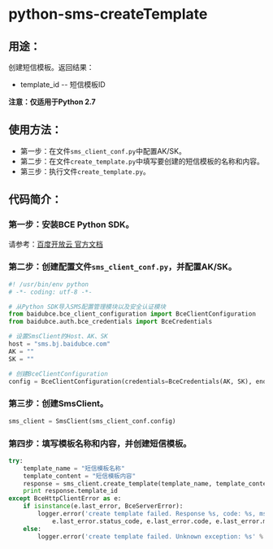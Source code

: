 # python-sms-createTemplate

## 用途：

创建短信模板。返回结果：

* template_id -- 短信模板ID

**注意：仅适用于Python 2.7**

## 使用方法：

* 第一步：在文件`sms_client_conf.py`中配置AK/SK。
* 第二步：在文件`create_template.py`中填写要创建的短信模板的名称和内容。
* 第三步：执行文件`create_template.py`。

## 代码简介：

### 第一步：安装BCE Python SDK。

请参考：[百度开放云 官方文档](https://bce.baidu.com/doc/SMS/Python-SDK.html#.E5.AE.89.E8.A3.85SDK.E5.B7.A5.E5.85.B7.E5.8C.85)

### 第二步：创建配置文件`sms_client_conf.py`，并配置AK/SK。

```python
#! /usr/bin/env python
# -*- coding: utf-8 -*-

# 从Python SDK导入SMS配置管理模块以及安全认证模块
from baidubce.bce_client_configuration import BceClientConfiguration
from baidubce.auth.bce_credentials import BceCredentials

# 设置SmsClient的Host、AK、SK
host = "sms.bj.baidubce.com"
AK = ""
SK = ""

# 创建BceClientConfiguration
config = BceClientConfiguration(credentials=BceCredentials(AK, SK), endpoint=host)
```

### 第三步：创建SmsClient。

```python
sms_client = SmsClient(sms_client_conf.config)
```

### 第四步：填写模板名称和内容，并创建短信模板。

```python
try:
    template_name = "短信模板名称"
    template_content = "短信模板内容"
    response = sms_client.create_template(template_name, template_content)
    print response.template_id
except BceHttpClientError as e:
    if isinstance(e.last_error, BceServerError):
        logger.error('create template failed. Response %s, code: %s, msg: %s' % (
            e.last_error.status_code, e.last_error.code, e.last_error.message))
    else:
        logger.error('create template failed. Unknown exception: %s' % e)
```